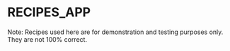 # RECIPES_APP


Note: Recipes used here are for demonstration and testing purposes only. They are not 100% correct.
